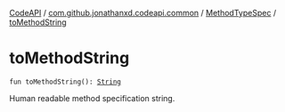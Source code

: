 [CodeAPI](../../index.md) / [com.github.jonathanxd.codeapi.common](../index.md) / [MethodTypeSpec](index.md) / [toMethodString](.)

# toMethodString

`fun toMethodString(): `[`String`](https://kotlinlang.org/api/latest/jvm/stdlib/kotlin/-string/index.html)

Human readable method specification string.

